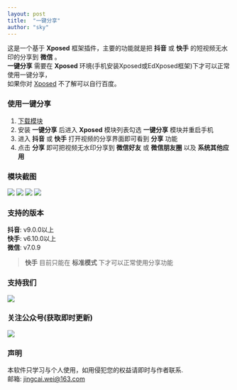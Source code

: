 ```yaml
---
layout: post
title:  "一键分享"
author: "sky"
---
```


这是一个基于 __Xposed__ 框架插件，主要的功能就是把 __抖音__ 或 __快手__ 的短视频无水印的分享到 __微信__ 。  
__一键分享__ 需要在 __Xposed__ 环境(手机安装Xposed或EdXposed框架)下才可以正常使用一键分享，  
如果你对 [Xposed](https://xposed.appkg.com/) 不了解可以自行百度。  

### 使用一键分享
1. [下载模块](https://repo.xposed.info/module/com.sky.xposed.share)
2. 安装 __一键分享__ 后进入 __Xposed__ 模块列表勾选  __一键分享__  模块并重启手机
3. 进入 __抖音__ 或 __快手__ 打开视频的分享界面即可看到 __分享__ 功能
4. 点击 __分享__ 即可把视频无水印分享到 __微信好友__ 或 __微信朋友圈__ 以及 __系统其他应用__  

### 模块截图
![](http://q2lwshywk.bkt.clouddn.com/image/share/device-2020-01-02-202557.jpg)
![](http://q2lwshywk.bkt.clouddn.com/image/share/device-2020-01-02-202750.jpg)
![](http://q2lwshywk.bkt.clouddn.com/image/share/device-2020-01-02-202941.jpg)
![](http://q2lwshywk.bkt.clouddn.com/image/share/device-2020-01-02-203056.jpg)

### 支持的版本
__抖音__: v9.0.0以上  
__快手__: v6.10.0以上  
__微信__: v7.0.9  
> __快手__ 目前只能在 __标准模式__ 下才可以正常使用分享功能

### 支持我们
![](http://q2lwshywk.bkt.clouddn.com/image/share/alipay_wechat.jpg)

### 关注公众号(获取即时更新)
![](http://q2lwshywk.bkt.clouddn.com/image/share/brand.jpg)

### 声明
本软件只学习与个人使用，如用侵犯您的权益请即时与作者联系.  
邮箱: jingcai.wei@163.com







